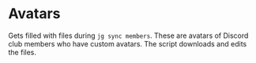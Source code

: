 # Avatars

Gets filled with files during `jg sync members`. These are avatars of Discord club members who have custom avatars. The script downloads and edits the files.
